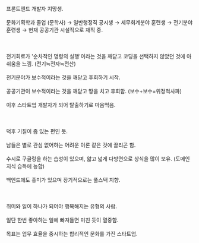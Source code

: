 프론트엔드 개발자 지망생.  
<br/>
문화기획학과 졸업 (문학사) → 일반행정직 공시생 → 세무회계분야 훈련생 → 전기분야 훈련생 → 현재 공공기관 시설직으로 재직 중.  
<br/>
<br/>
<br/>
전기회로가 '순차적인 명령의 실행'이라는 것을 깨닫고 코딩을 선택하지 않았던 것에 아쉬움을 느낌. (전기≒전자≒전산)  
<br/>
전기분야가 보수적이라는 것을 깨닫고 후회하기 시작.  
<br/>
공공기관이 보수적이라는 것을 깨닫고 땅을 치고 후회함. (보수+보수=위정척사파)  
<br/>
이후 스타트업 개발자가 되어 탈출하기로 마음먹음.  
<br/>
<br/>
<br/>
덕후 기질이 좀 있는 편인 듯.  
<br/>
남들은 별로 관심 없어하는 어려운 이론 같은 것에 끌리곤 함.  
<br/>
수시로 구글링을 하는 습성이 있으며, 얇고 넓게 다방면으로 상식을 많이 보유. (도메인지식 습득에 능함)  
<br/>
백엔드에도 흥미가 있으며 장기적으로는 풀스택 지향.  
<br/>
<br/>
<br/>
취미와 일이 하나가 되어야 행복해지는 유형의 사람.  
<br/>
일단 한번 좋아하는 일에 빠져들면 미친 듯이 열중함.  
<br/>
목표는 업무 효율을 중시하는 합리적인 문화를 가진 스타트업.  
